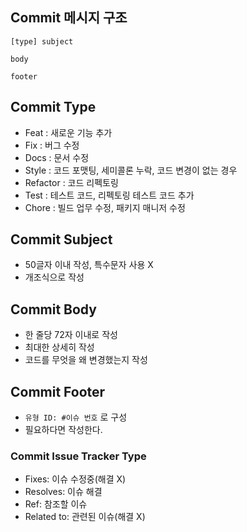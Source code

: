 ## Commit 메시지 구조
```
[type] subject

body 

footer
```

## Commit Type

- Feat : 새로운 기능 추가
- Fix : 버그 수정
- Docs : 문서 수정
- Style : 코드 포맷팅, 세미콜론 누락, 코드 변경이 없는 경우
- Refactor : 코드 리펙토링
- Test : 테스트 코드, 리펙토링 테스트 코드 추가
- Chore : 빌드 업무 수정, 패키지 매니저 수정

## Commit Subject

- 50글자 이내 작성, 특수문자 사용 X
- 개조식으로 작성

## Commit Body

- 한 줄당 72자 이내로 작성
- 최대한 상세히 작성
- 코드를 무엇을 왜 변경했는지 작성

## Commit Footer

- ```유형 ID: #이슈 번호``` 로 구성
- 필요하다면 작성한다.

### Commit Issue Tracker Type

- Fixes: 이슈 수정중(해결 X)
- Resolves: 이슈 해결
- Ref: 참조할 이슈
- Related to: 관련된 이슈(해결 X)